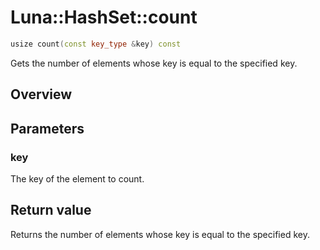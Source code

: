 # Luna::HashSet::count

```c++
usize count(const key_type &key) const
```

Gets the number of elements whose key is equal to the specified key. 

## Overview


## Parameters
### key
The key of the element to count. 

## Return value
Returns the number of elements whose key is equal to the specified key. 

